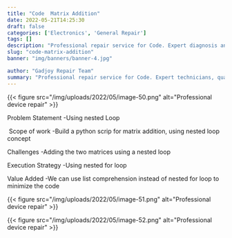 ```yaml
---
title: "Code  Matrix Addition"
date: 2022-05-21T14:25:30
draft: false
categories: ['Electronics', 'General Repair']
tags: []
description: "Professional repair service for Code. Expert diagnosis and quality repairs in Bangalore."
slug: "code-matrix-addition"
banner: "img/banners/banner-4.jpg"

author: "Gadjoy Repair Team"
summary: "Professional repair service for Code. Expert technicians, quality parts, warranty included."
---
```


{{< figure src="/img/uploads/2022/05/image-50.png" alt="Professional device repair" >}}

Problem Statement -Using nested Loop

&nbsp;Scope of work -Build a python scrip for matrix addition, using nested loop concept

Challenges -Adding the two matrices using a nested loop

Execution Strategy -Using nested for loop 

Value Added -We can use list comprehension instead of nested for loop to minimize the code

{{< figure src="/img/uploads/2022/05/image-51.png" alt="Professional device repair" >}}

{{< figure src="/img/uploads/2022/05/image-52.png" alt="Professional device repair" >}}